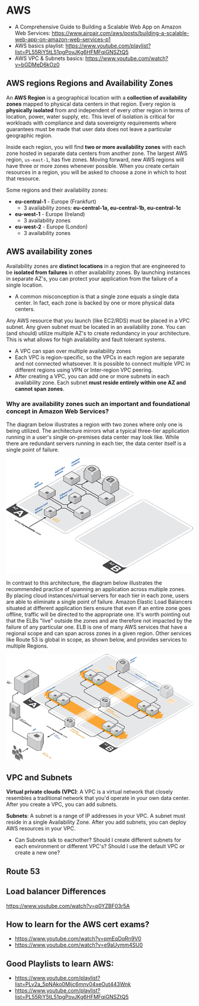 # AWS

 * A Comprehensive Guide to Building a Scalable Web App on Amazon Web Services: https://www.airpair.com/aws/posts/building-a-scalable-web-app-on-amazon-web-services-p1
 * AWS basics playlist: https://www.youtube.com/playlist?list=PL55RiY5tL51pgPovJKg6HFMFqiGNSZtQ5
 * AWS VPC & Subnets basics: https://www.youtube.com/watch?v=bGDMeD6kOz0
## AWS regions Regions and Availability Zones

An **AWS Region** is a geographical location with a **collection of availability zones** mapped to physical data centers in that region. Every region is **physically isolated** from and independent of every other region in terms of location, power, water supply, etc. This level of isolation is critical for workloads with compliance and data sovereignty requirements where guarantees must be made that user data does not leave a particular geographic region.

Inside each region, you will find **two or more availability zones** with each zone hosted in separate data centers from another zone. The largest AWS region, `us-east-1`, has five zones. Moving forward, new AWS regions will have three or more zones whenever possible. When you create certain resources in a region, you will be asked to choose a zone in which to host that resource.

Some regions and their availability zones:
 - **eu-central-1** - Europe (Frankfurt)
   - 3 availability zones: **eu-central-1a, eu-central-1b, eu-central-1c**
 - **eu-west-1** - Europe (Ireland)
   - 3 availability zones
 - **eu-west-2** - Europe (London) 
   - 3 availability zones

## AWS availability zones
Availability zones are **distinct locations** in a region that are engineered to be **isolated from failures** in other availability zones. By launching instances in separate AZ's, you can protect your application from the failure of a single location.
 * A common misconception is that a single zone equals a single data center. In fact, each zone is backed by one or more physical data centers.

Any AWS resource that you launch (like EC2/RDS) must be placed in a VPC subnet.
Any given subnet must be located in an availability zone. You can (and should) utilize multiple AZ's to create redundancy in your architecture. This is what allows for high availability and fault tolerant systems.
 * A VPC can span over multiple availability zones
 * Each VPC is region-specific, so the VPCs in each region are separate and not connected whatsoever. It is possible to connect multiple VPC in different regions using VPN or Inter-region VPC peering.
 * After creating a VPC, you can add one or more subnets in each availability zone. Each subnet **must reside entirely within one AZ and cannot span zones**.

### Why are availability zones such an important and foundational concept in Amazon Web Services?
The diagram below illustrates a region with two zones where only one is being utilized. The architecture mirrors what a typical three-tier application running in a user's single on-premises data center may look like. While there are redundant servers running in each tier, the data center itself is a single point of failure.

![AZ1](./images/AZ1.png)

In contrast to this architecture, the diagram below illustrates the recommended practice of spanning an application across multiple zones. By placing cloud instances/virtual servers for each tier in each zone, users are able to eliminate a single point of failure. Amazon Elastic Load Balancers situated at different application tiers ensure that even if an entire zone goes offline, traffic will be directed to the appropriate one. It's worth pointing out that the ELBs "live" outside the zones and are therefore not impacted by the failure of any particular one. ELB is one of many AWS services that have a regional scope and can span across zones in a given region. Other services like Route 53 is global in scope, as shown below, and provides services to multiple Regions.
 
![AZ2](./images/AZ2.png)
## VPC and Subnets

**Virtual private clouds (VPC)**: A VPC is a virtual network that closely resembles a traditional network that you'd operate in your own data center. After you create a VPC, you can add subnets.

**Subnets**: A subnet is a range of IP addresses in your VPC. A subnet must reside in a single Availability Zone. After you add subnets, you can deploy AWS resources in your VPC.

 - Can Subnets talk to eachother? Should I create different subnets for each environment or different VPC's? Should I use the default VPC or create a new one?

## Route 53

## Load balancer Differences
https://www.youtube.com/watch?v=p0YZBF03r5A

## How to learn for the AWS cert exams?
 - https://www.youtube.com/watch?v=pmEqDqRn9V0
 - https://www.youtube.com/watch?v=e9aUvmm4SU0

## Good Playlists to learn AWS:
 - https://www.youtube.com/playlist?list=PLv2a_5pNAko0Mijc6mnv04xeOut443Wnk
 - https://www.youtube.com/playlist?list=PL55RiY5tL51pgPovJKg6HFMFqiGNSZtQ5